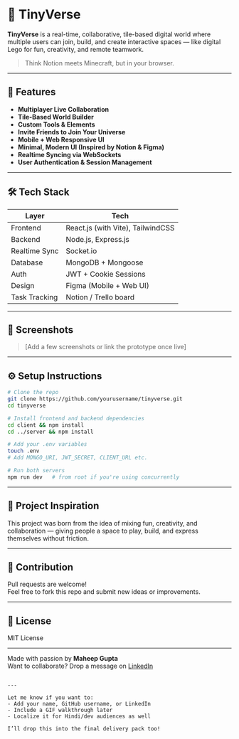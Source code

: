 
# 🌌 TinyVerse

**TinyVerse** is a real-time, collaborative, tile-based digital world where multiple users can join, build, and create interactive spaces — like digital Lego for fun, creativity, and remote teamwork.

> Think Notion meets Minecraft, but in your browser.

---

## 🚀 Features

- **Multiplayer Live Collaboration**
- **Tile-Based World Builder**
- **Custom Tools & Elements**
- **Invite Friends to Join Your Universe**
- **Mobile + Web Responsive UI**
- **Minimal, Modern UI (Inspired by Notion & Figma)**
- **Realtime Syncing via WebSockets**
- **User Authentication & Session Management**

---

## 🛠️ Tech Stack

| Layer         | Tech                     |
|---------------|--------------------------|
| Frontend      | React.js (with Vite), TailwindCSS |
| Backend       | Node.js, Express.js      |
| Realtime Sync | Socket.io                |
| Database      | MongoDB + Mongoose       |
| Auth          | JWT + Cookie Sessions    |
| Design        | Figma (Mobile + Web UI)  |
| Task Tracking | Notion / Trello board    |

---

## 📱 Screenshots

> [Add a few screenshots or link the prototype once live]

---

## ⚙️ Setup Instructions

```bash
# Clone the repo
git clone https://github.com/yourusername/tinyverse.git
cd tinyverse

# Install frontend and backend dependencies
cd client && npm install
cd ../server && npm install

# Add your .env variables
touch .env
# Add MONGO_URI, JWT_SECRET, CLIENT_URL etc.

# Run both servers
npm run dev   # from root if you're using concurrently
```

---

## 🧠 Project Inspiration

This project was born from the idea of mixing fun, creativity, and collaboration — giving people a space to play, build, and express themselves without friction.

---

## 🤝 Contribution

Pull requests are welcome!  
Feel free to fork this repo and submit new ideas or improvements.

---

## 📄 License

MIT License

---

Made with passion by **Maheep Gupta**  
Want to collaborate? Drop a message on [LinkedIn](https://www.linkedin.com/in/maheep-gupta-281867222/)
```

---

Let me know if you want to:
- Add your name, GitHub username, or LinkedIn  
- Include a GIF walkthrough later  
- Localize it for Hindi/dev audiences as well  

I’ll drop this into the final delivery pack too!